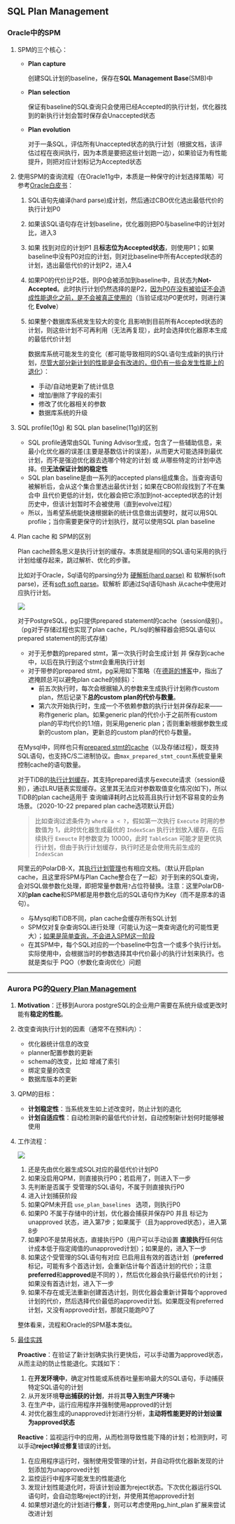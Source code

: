 ## SQL Plan Management

### Oracle中的SPM

1. SPM的三个核心：
   
   - **Plan capture**
   
     创建SQL计划的baseline，保存在**SQL Management Base**(SMB)中
   
   - **Plan selection**
   
     保证有baseline的SQL查询只会使用已经Accepted的执行计划，优化器找到的新执行计划会暂时保存会Unaccepted状态
   
   - **Plan evolution**
   
     对于一条SQL，评估所有Unaccepted状态的执行计划（根据文档，该评估过程在夜间执行，因为本质是要把这些计划跑一边），如果验证为有性能提升，则把对应计划标记为Accepted状态
   
2. 使用SPM的查询流程（在Oracle11g中，本质是一种保守的计划选择策略）可参考[Oracle白皮书](https://www.oracle.com/technetwork/database/bi-datawarehousing/twp-sql-plan-mgmt-12c-1963237.pdf)：

   1. SQL语句先编译(hard parse)成计划，然后通过CBO优化选出最低代价的执行计划P0

   2. 如果该SQL语句存在计划baseline，优化器则把P0与baseline中的计划对比，进入3

   3. 如果 找到对应的计划P1 且**标志位为Accepted状态**，则使用P1；如果baseline中没有P0对应的计划，则对比baseline中所有Accepted状态的计划，选出最低代价的计划P2，进入4

   4. 如果P0的代价比P2低，则P0会被添加到baseline中，且状态为**Not-Accepted**。此时执行计划仍然选择的是P2，[因为P0在没有被验证不会造成性能退化之前，是不会被真正使用的](https://blogs.oracle.com/optimizer/sql-plan-management-part-2-of-4-spm-aware-optimizer)（当验证成功P0更优时，则进行演化 **Evolve**）

   5. 如果整个数据库系统发生较大的变化 且影响到目前所有Accepted状态的计划，则这些计划不可再利用（无法再复现），此时会选择优化器原本生成的最低代价计划

      数据库系统可能发生的变化（都可能导致相同的SQL语句生成新的执行计划，<u>尽管大部分新计划的性能是会有改进的，但仍有一些会发生性能上的退化</u>）：

      - 手动/自动地更新了统计信息
      - 增加/删除了字段的索引
      - 修改了优化器相关的参数
      - 数据库系统的升级

3. SQL profile(10g) 和 SQL plan baseline(11g)的区别

   - SQL profile通常由SQL Tuning Advisor生成，包含了一些辅助信息，来最小化优化器的误差(主要是基数估计的误差)，从而更大可能选择到最优计划，而不是强迫优化器去选哪个特定的计划 或 从哪些特定的计划中选择。但**无法保证计划的稳定性**
   - SQL plan baseline是由一系列的accepted plans组成集合。当查询语句被解析后，会从这个集合里选出最优计划；如果在CBO阶段找到了不在集合中 且代价更低的计划，优化器会把它添加到not-accepted状态的计划历史中，但该计划暂时不会被使用（直到evolve过程）
   - 所以，当希望系统能快速根据新的统计信息做出调整时，就可以用SQL profile；当你需要更保守的计划执行，就可以使用SQL plan baseline

4. Plan cache 和 SPM的区别

   Plan cache顾名思义是执行计划的缓存。本质就是相同的SQL语句采用的执行计划给缓存起来，跳过解析、优化的步骤。

   比如对于Oracle，Sql语句的parsing分为 <u>硬解析(hard parse)</u> 和 软解析(soft parse)，还有<u>soft soft parse</u>。软解析 即通过Sql语句hash 从cache中使用对应执行计划。

   ![](https://cchw-1257198376.cos.ap-chengdu.myqcloud.com/test/clipboard_20201211_104035.png)

   对于PostgreSQL，pg只提供prepared statement的cache（session级别）。（pg对于存储过程也实现了plan cache，PL/sql的解释器会把SQL语句以prepared statement的形式存储）

   - 对于无参数的prepared stmt，第一次执行时会生成计划 并 保存到cache中，以后在执行到这个stmt会重用执行计划
   - 对于带参的prepared stmt，pg采用如下策略（在[德哥的博客](https://github.com/digoal/blog/blob/master/201606/20160617_01.md)中，指出了遮掩顾总可以避免plan cache的倾斜）：
     - 前五次执行时，每次会根据输入的参数来生成执行计划称作custom plan，然后记录下**总的custom plan的代价与数量**。
     - 第六次开始执行时，生成一个不依赖参数的执行计划并保存起来——称作generic plan。如果generic plan的代价小于之前所有custom plan的平均代价的1.1倍，则采用generic plan；否则重新根据参数生成新的custom plan，更新总的custom plan的代价与数量。

   在Mysql中，同样也只有[prepared stmt的cache](https://dev.mysql.com/doc/refman/8.0/en/statement-caching.html)（以及存储过程），既支持SQL语句，也支持C/S二进制协议。由`max_prepared_stmt_count`系统变量来控制cache的语句数量。

   对于TiDB的[执行计划缓存](https://docs.pingcap.com/zh/tidb/stable/sql-prepare-plan-cache)，其支持prepared请求与execute请求（session级别），通过LRU链表实现缓存。这里其无法应对参数取值变化情况(如下)，所以TiDB的plan cache适用于 查询编译耗时占比较高且执行计划不容易变的业务场景。（2020-10-22 prepared plan cache选项默认开启）

   > 比如查询过滤条件为 `where a < ?`，假如第一次执行 `Execute` 时用的参数值为 1，此时优化器生成最优的 `IndexScan` 执行计划放入缓存，在后续执行 `Exeucte` 时参数变为 10000，此时 `TableScan` 可能才是更优执行计划，但由于执行计划缓存，执行时还是会使用先前生成的 `IndexScan`

   阿里云的PolarDB-X，其[执行计划管理](https://help.aliyun.com/document_detail/144299.html)也有相应文档。（默认开启plan cache，且这里将SPM与Plan Cache整合在了一起）对于到来的SQL查询，会对SQL做参数化处理，即把常量参数用`?`占位符替换。注意：这里PolarDB-X的**plan cache**和SPM都是用参数化后的SQL语句作为Key（而不是原本的语句）。

   - 与Mysql和TiDB不同，plan cache会缓存所有SQL计划
   - SPM仅对复杂查询SQL进行处理（可能认为这一类查询退化的可能性更大）；<u>如果是简单查询，不会进入SPM这一阶段</u>
   - 在其SPM中，每个SQL对应的一个baseline中包含一个或多个执行计划。实际使用中，会根据当时的参数选择其中代价最小的执行计划来执行。也就是类似于 PQO（参数化查询优化）问题


------

### Aurora PG的[Query Plan Management](https://docs.aws.amazon.com/AmazonRDS/latest/AuroraUserGuide/AuroraPostgreSQL.Optimize.html)

1. **Motivation**：迁移到Aurora postgreSQL的企业用户需要在系统升级或更改时 能有**稳定的性能**。

2. 改变查询执行计划的因素（通常不在预料内）：

   - 优化器统计信息的改变
   - planner配置参数的更新
   - schema的改变，比如 增减了索引
   - 绑定变量的改变
   - 数据库版本的更新

3. QPM的目标：

   - **计划稳定性**：当系统发生如上述改变时，防止计划的退化
   - **计划自适应性**：自动检测新的最低代价计划，自动控制新计划何时能够被使用 

4. 工作流程：

   ![](https://d2908q01vomqb2.cloudfront.net/887309d048beef83ad3eabf2a79a64a389ab1c9f/2019/05/31/intro-to-aurora-1.gif)

   1. 还是先由优化器生成SQL对应的最低代价计划P0
   2. 如果没启用QPM，则直接执行P0；若启用了，则进入下一步
   3. 先判断是否属于 受管理的SQL语句，不属于则直接执行P0
   4. 进入计划捕获阶段
   5. 如果QPM未开启 `use_plan_baselines ` 选项，则执行P0
   6. 如果P0 不属于存储中的计划，优化器会捕获并保存P0 并且 标记为 unapproved 状态，进入第7步；如果属于（且为approved状态），进入第8步
   7. 如果P0不是禁用状态，直接执行P0（用户可以手动设置 **直接执行**任何估计成本低于指定阈值的unapproved计划）；如果是的，进入下一步
   8. 如果这个受管理的SQL语句有对应 已启用且有效的首选计划（**preferred**标记，可能有多个首选计划，会重新估计每个首选计划的代价；注意**preferred**和**approved**是不同的 ），然后优化器会执行最低代价的计划；如果没有首选计划，进入下一步
   9. 如果不存在或无法重新创建首选计划，则优化器会重新计算每个approved计划的代价，然后选择代价最低的approved计划。如果既没有preferred计划，又没有approved计划，那就只能跑P0了

   整体看来，流程和Oracle的SPM基本类似。

5. [最佳实践](https://docs.aws.amazon.com/AmazonRDS/latest/AuroraUserGuide/AuroraPostgreSQL.Optimize.BestPractice.html)

   **Proactive**：在验证了新计划确实执行更快后，可以手动置为approved状态，从而主动的防止性能退化。实践如下：

   1. 在**开发环境中**，确定对性能或系统吞吐量影响最大的SQL语句，手动捕获特定SQL语句的计划
   2. 从开发环境**导出捕获的计划**，并将其**导入到生产环境**中
   3. 在生产中，运行应用程序并强制使用approved的计划
   4. 对优化器生成的unapproved计划进行分析，**主动将性能更好的计划设置为approved状态**

   **Reactive**：监视运行中的应用，从而检测导致性能下降的计划；检测到时，可以手动**reject掉**或**修复**错误的计划。

   1. 在应用程序运行时，强制使用受管理的计划，并自动将优化器新发现的计划添加为unapproved计划
   2. 监控运行中程序可能发生的性能退化
   3. 发现计划性能退化时，将该计划设置为reject状态。下次优化器运行SQL语句时，会自动忽略reject的计划，并使用其他approved计划
   4. 如果想对退化的计划进行**修复**，则可以考虑使用pg_hint_plan 扩展来尝试改进计划
